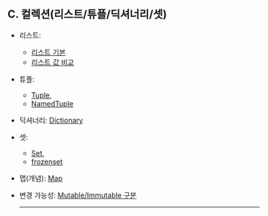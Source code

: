 ## C. 컬렉션(리스트/튜플/딕셔너리/셋)

- 리스트:
  - [리스트 기본](./01-list.md)
  -  [리스트 값 비교](./02-list_값비교.md)
- 튜플:
  - [Tuple](./03-Tuple.md),
  - [NamedTuple](./04-Named_Tuple.md)
- 딕셔너리: [Dictionary](./05-Dictionary.md)
- 셋:
  - [Set](./06-Set.md),
  - [frozenset](./07-set_frozenset.md)
- 맵(개념): [Map](./08-Map.md)
- 변경 가능성: [Mutable/Immutable 구분](./09-변경가능여부확인.md)

  ---
  
